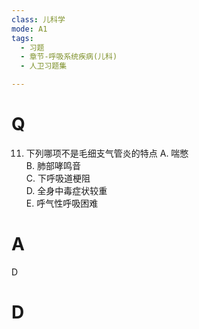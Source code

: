 ```yaml
---
class: 儿科学
mode: A1
tags:
  - 习题
  - 章节-呼吸系统疾病(儿科)
  - 人卫习题集

---
```


# Q
11. 下列哪项不是毛细支气管炎的特点
A. 喘憋  
B. 肺部哮鸣音  
C. 下呼吸道梗阻  
D. 全身中毒症状较重  
E. 呼气性呼吸困难
# A
D
# D

